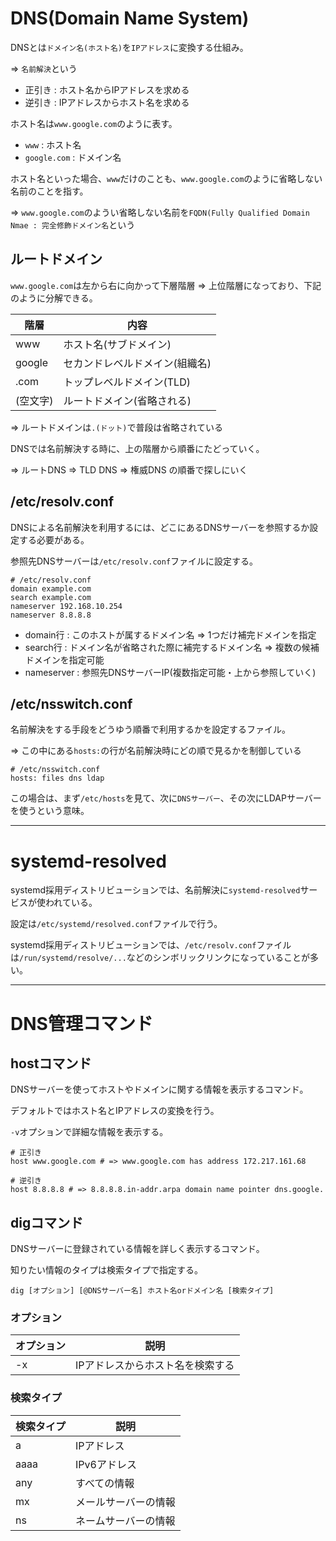 # DNS(Domain Name System)

DNSとは`ドメイン名(ホスト名)`を`IPアドレス`に変換する仕組み。

=> `名前解決`という

- 正引き : ホスト名からIPアドレスを求める
- 逆引き : IPアドレスからホスト名を求める

ホスト名は`www.google.com`のように表す。

- `www` : ホスト名
- `google.com` : ドメイン名

ホスト名といった場合、`www`だけのことも、`www.google.com`のように省略しない名前のことを指す。

=> `www.google.com`のようい省略しない名前を`FQDN(Fully Qualified Domain Nmae : 完全修飾ドメイン名`という

## ルートドメイン

`www.google.com`は左から右に向かって下層階層 => 上位階層になっており、下記のように分解できる。

| 階層     | 内容                           |
|----------|--------------------------------|
| www      | ホスト名(サブドメイン)         |
| google   | セカンドレベルドメイン(組織名) |
| .com     | トップレベルドメイン(TLD)      |
| (空文字) | ルートドメイン(省略される)     |

=> ルートドメインは`.(ドット)`で普段は省略されている

DNSでは名前解決する時に、上の階層から順番にたどっていく。

=> ルートDNS => TLD DNS => 権威DNS の順番で探しにいく

## /etc/resolv.conf

DNSによる名前解決を利用するには、どこにあるDNSサーバーを参照するか設定する必要がある。

参照先DNSサーバーは`/etc/resolv.conf`ファイルに設定する。

```
# /etc/resolv.conf
domain example.com
search example.com
nameserver 192.168.10.254
nameserver 8.8.8.8
```

- domain行 : このホストが属するドメイン名 => 1つだけ補完ドメインを指定
- search行 : ドメイン名が省略された際に補完するドメイン名 => 複数の候補ドメインを指定可能
- nameserver : 参照先DNSサーバーIP(複数指定可能・上から参照していく)

## /etc/nsswitch.conf

名前解決をする手段をどうゆう順番で利用するかを設定するファイル。

=> この中にある`hosts:`の行が名前解決時にどの順で見るかを制御している

```
# /etc/nsswitch.conf
hosts: files dns ldap
```

この場合は、まず`/etc/hosts`を見て、次に`DNSサーバー`、その次にLDAPサーバーを使うという意味。

---

# systemd-resolved

systemd採用ディストリビューションでは、名前解決に`systemd-resolved`サービスが使われている。

設定は`/etc/systemd/resolved.conf`ファイルで行う。

systemd採用ディストリビューションでは、`/etc/resolv.conf`ファイルは`/run/systemd/resolve/...`などのシンボリックリンクになっていることが多い。

---

# DNS管理コマンド

## hostコマンド

DNSサーバーを使ってホストやドメインに関する情報を表示するコマンド。

デフォルトではホスト名とIPアドレスの変換を行う。

`-v`オプションで詳細な情報を表示する。

```
# 正引き
host www.google.com # => www.google.com has address 172.217.161.68
```

```
# 逆引き
host 8.8.8.8 # => 8.8.8.8.in-addr.arpa domain name pointer dns.google.
```

## digコマンド

DNSサーバーに登録されている情報を詳しく表示するコマンド。

知りたい情報のタイプは検索タイプで指定する。

```
dig [オプション] [@DNSサーバー名] ホスト名orドメイン名 [検索タイプ]
```

### オプション

| オプション | 説明                             |
|------------|----------------------------------|
| -x         | IPアドレスからホスト名を検索する |

### 検索タイプ

| 検索タイプ | 説明                             |
|------------|----------------------------------|
| a          | IPアドレス                       |
| aaaa       | IPv6アドレス                     |
| any        | すべての情報                     |
| mx         | メールサーバーの情報             |
| ns         | ネームサーバーの情報             |

